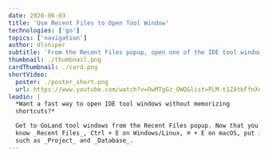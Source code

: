 ```yaml
---
date: 2020-06-03
title: 'Use Recent Files to Open Tool Window'
technologies: ['go']
topics: ['navigation']
author: dlsniper
subtitle: 'From the Recent Files popup, open one of the IDE tool windows.'
thumbnail: ./thumbnail.png
cardThumbnail: ./card.png
shortVideo:
  poster: ./poster_short.png
  url: https://www.youtube.com/watch?v=OwMTgGz_OWQ&list=PLM-t1Z4tbFfnXnghmtk6WVz10_pivOw25&index=5&t=0s
leadin: |
  *Want a fast way to open IDE tool windows without memorizing
  shortcuts?*

  Get to GoLand tool windows from the Recent Files popup. Now that you
  know _Recent Files_, Ctrl + E on Windows/Linux, ⌘ + E on macOS, put it to use for getting  to the tools windows
  such as _Project_ and _Database_.
---
```

